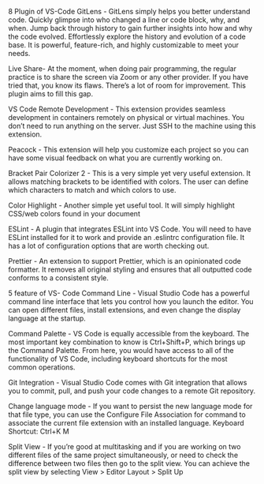 8 Plugin of VS-Code
GitLens -
GitLens simply helps you better understand code. Quickly glimpse into who changed a line or code block, why, and when. Jump back through history to gain further insights into how and why the code evolved. Effortlessly explore the history and evolution of a code base. It is powerful, feature-rich, and highly customizable to meet your needs.

Live Share-
At the moment, when doing pair programming, the regular practice is to share the screen via Zoom or any other provider. If you have tried that, you know its flaws. There’s a lot of room for improvement. This plugin aims to fill this gap.

VS Code Remote Development -
This extension provides seamless development in containers remotely on physical or virtual machines. You don’t need to run anything on the server. Just SSH to the machine using this extension.

Peacock -
This extension will help you customize each project so you can have some visual feedback on what you are currently working on.

Bracket Pair Colorizer 2 -
This is a very simple yet very useful extension. It allows matching brackets to be identified with colors. The user can define which characters to match and which colors to use.

Color Highlight -
Another simple yet useful tool. It will simply highlight CSS/web colors found in your document

ESLint -
A plugin that integrates ESLint into VS Code. You will need to have ESLint installed for it to work and provide an .eslintrc configuration file. It has a lot of configuration options that are worth checking out.

Prettier -
An extension to support Prettier, which is an opinionated code formatter. It removes all original styling and ensures that all outputted code conforms to a consistent style.

  
5 feature of VS- Code
Command Line -
Visual Studio Code has a powerful command line interface that lets you control how you launch the editor. You can open different files, install extensions, and even change the display language at the startup.

Command Palette -
VS Code is equally accessible from the keyboard. The most important key combination to know is Ctrl+Shift+P, which brings up the Command Palette. From here, you would have access to all of the functionality of VS Code, including keyboard shortcuts for the most common operations.

Git Integration -
Visual Studio Code comes with Git integration that allows you to commit, pull, and push your code changes to a remote Git repository.

Change language mode -
If you want to persist the new language mode for that file type, you can use the Configure File Association for command to associate the current file extension with an installed language. Keyboard Shortcut: Ctrl+K M

Split View -
If you’re good at multitasking and if you are working on two different files of the same project simultaneously, or need to check the difference between two files then go to the split view. You can achieve the split view by selecting View > Editor Layout > Split Up
